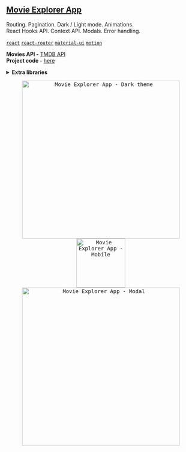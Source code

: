 ## [Movie Explorer App](https://movie-explorer-app-rust.vercel.app)

Routing. Pagination. Dark / Light mode. Animations.
<br>React Hooks API. Context API. Modals. Error handling.

[`react`](https://github.com/facebook/react) [`react-router`](https://github.com/remix-run/react-router) [`material-ui`](https://github.com/mui/material-ui) [`motion`](https://github.com/motiondivision/motion)
<br>

**Movies API -** [TMDB API](https://developer.themoviedb.org/)
<br>
**Project code -** [here](https://github.com/ihorvyshniakov/movie-explorer-app)

<details>
    <br>
    <summary><b>Extra libraries</b></summary>
  
  | Library name | Description |
  | --- | --- |
  | [`react`](https://github.com/facebook/react)                                 | Framework |
  | [`react-router`](https://github.com/remix-run/react-router)                  | Routing |
  | [`material-ui`](https://github.com/mui/material-ui)                          | UI system |
  | [`motion`](https://github.com/motiondivision/motion)                         | Animations |
</details>

<p align="center">
<kbd><img src="https://github.com/user-attachments/assets/bbb085a9-531c-41f3-b1bc-4b0711682d0a" alt="Movie Explorer App - Dark theme" width="420"/></kbd>
<kbd><img src="https://github.com/user-attachments/assets/a9131bdb-4e9f-4dfb-ae31-a8a21ec52936" alt="Movie Explorer App - Mobile" width="130"/></kbd>
<kbd><img src="https://github.com/user-attachments/assets/54eb3074-d548-404a-bb60-9f45ce2bcf65" alt="Movie Explorer App - Modal" width="420"/></kbd>
</p>
